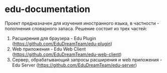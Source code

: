 # edu-documentation
Проект предназначен для изучения иностранного языка, в частности - пополнения словарного запаса. 
Решение состоит из трех частей:

1. Расширения для браузера - Edu Plugin (https://github.com/EduDreamTeam/edu-plugin)
2. Web приложения - Edu Web Client (https://github.com/EduDreamTeam/edu-web-client)
3. Сервер, обрабатывающий запросы расширения и web приложения - Edu Server (https://github.com/EduDreamTeam/edu-server)


